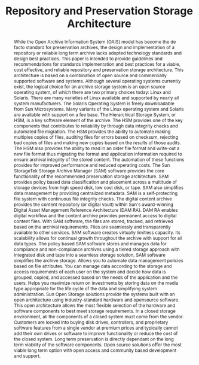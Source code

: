 ---
abstract: 'While the Open Archive Information System (OAIS) model has become the de
  facto standard for preservation archives, the design and implementation of a repository
  or reliable long term archive lacks adopted technology standards and design best
  practices. This paper is intended to provide guidelines and recommendations for
  standards implementation and best practices for a viable, cost effective, and reliable
  repository and preservation storage architecture. This architecture is based on
  a combination of open source and commercially supported software and systems.

  Although several operating systems currently exist, the logical choice for an archive
  storage system is an open source operating system, of which  there are two primary
  choices today: Linux and Solaris. There are many varieties of Linux available and
  supported by nearly all system manufacturers. The Solaris Operating System is freely
  downloadable from Sun Microsystems. Many variants of the Linux operating system
  and Solaris are available with support on a fee base.

  The Hierarchical Storage System, or HSM, is a key software element of the archive.
  The HSM provides one of the key components that contributes to reliability by through
  data integrity checks and automated file migration. The HSM provides the ability
  to automate making multiples copies of files, auditing files for errors based on
  checksum, rejecting bad copies of files and making new copies based on the results
  of those audits. The HSM also provides the ability to read in an older file format
  and write-out a new file format thus migrating the format and application information
  required to ensure archival integrity of the stored content. The automation of these
  functions provides for improved performance and reduced operating costs.

  The Sun StorageTek Storage Archive Manager (SAM) software provides the core functionality
  of the recommended preservation storage architecture. SAM provides policy based
  data classification and placement across a multitude of storage devices from high
  speed disk, low cost disk, or tape. SAM also simplifies data management by providing
  centralized metadata. SAM is a self-protecting file system with continuous file
  integrity checks.

  The digital content archive provides the content repository (or digital vault) within
  Sun''s award-winning Digital Asset Management Reference Architecture (DAM RA). DAM
  RA enables digital workflow and the content archive provides permanent access to
  digital content files.

  With SAM software, the files are stored, tracked, and retrieved based on the archival
  requirements. Files are seamlessly and transparently available to other services.
  SAM software creates virtually limitless capacity. Its scalability allows for continual
  growth throughout the archive with support for all data types. The policy based
  SAM software stores and manages data for compliance and non-compliance archives
  using a tiered storage approach with integrated disk and tape into a seamless storage
  solution, SAM software simplifies the archive storage. Allows you to automate data
  management policies based on file attributes. You can manage data according to the
  storage and access requirements of each user on the system and decide how data is
  grouped, copied, and accessed based on the needs of the application and the users.
  Helps you maximize return on investments by storing data on the media type appropriate
  for the life cycle of the data and simplifying system administration.

  Sun Open Storage solutions provide the systems built with an open architecture using
  industry-standard hardware and opensource software. This open architecture allows
  the most flexible selection of the hardware and software components to best meet
  storage requirements. In a closed storage environment, all the components of a closed
  system must come from the vendor. Customers are locked into buying disk drives,
  controllers, and proprietary software features from a single vendor at premium prices
  and typically cannot add their own drives or software to improve functionality or
  reduce the cost of the closed system. Long term preservation is directly dependant
  on the long term viability of the software components. Open source solutions offer
  the most viable long term option with open access and community based development
  and support.'
creators:
- Rajecki, Keith
date: null
document_url: https://services.phaidra.univie.ac.at/api/object/o:294149/download
grand_parent: iPRES
institutions: []
keywords:
- london
landing_page_url: https://phaidra.univie.ac.at/o:294149
language: eng
layout: publication
license: CC BY-SA 3.0 AT
notes_url: null
parent: iPRES 2008
presentation_url: null
publication_type: paper
size: 201450
source_name: iPRES
title: Repository and Preservation Storage Architecture
year: 2008
---